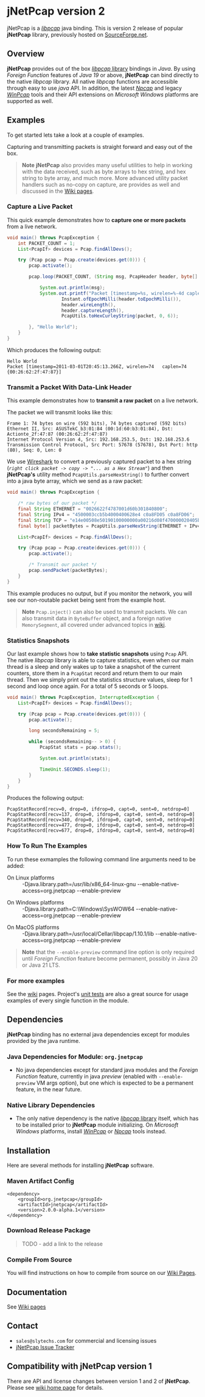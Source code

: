 # jNetPcap version 2
jNetPcap is a [*libpcap*][libpcap] java binding. This is version 2 release of popular **jNetPcap** library, previously hosted on [SourceForge.net][sf.net].

## Overview
**jNetPcap** provides out of the box [*libpcap* library][libpcap] bindings in *Java*. By using *Foreign Function* features of *Java 19* or above, **jNetPcap** can bind directly to the native *libpcap* library. All native *libpcap* functions are accessible through easy to use *java* API. In addition, the latest [*Npcap*][npcap] and legacy [*WinPcap*][winpcap] tools and their API extensions on *Microsoft Windows* platforms are supported as well. 

## Examples
To get started lets take a look at a couple of examples.

Capturing and transmitting packets is straight forward and easy out of the box. 

> **Note** **jNetPcap** also provides many useful utilities to help in working with the data received, such as byte arrays to hex string, and hex string to byte array, and much more. More advanced utility packet handlers such as no-copy on capture, are provides as well and discussed in the [Wiki pages][wiki]. 

### Capture a Live Packet
This quick example demonstrates how to **capture one or more packets** from a live network.
```java
void main() throws PcapException {
	int PACKET_COUNT = 1;
	List<PcapIf> devices = Pcap.findAllDevs();

	try (Pcap pcap = Pcap.create(devices.get(0))) {
		pcap.activate();

		pcap.loop(PACKET_COUNT, (String msg, PcapHeader header, byte[] packet) -> {

			System.out.println(msg);
			System.out.printf("Packet [timestamp=%s, wirelen=%-4d caplen=%-4d %s]%n",
					Instant.ofEpochMilli(header.toEpochMilli()),
					header.wireLength(),
					header.captureLength(),
					PcapUtils.toHexCurleyString(packet, 0, 6));

		}, "Hello World");
	}
}
```

Which produces the following output:

```
Hello World
Packet [timestamp=2011-03-01T20:45:13.266Z, wirelen=74   caplen=74   {00:26:62:2f:47:87}]
```
### Transmit a Packet With Data-Link Header
This example demonstrates how to **transmit a raw packet** on a live network.

The packet we will transmit looks like this:
```
Frame 1: 74 bytes on wire (592 bits), 74 bytes captured (592 bits)
Ethernet II, Src: ASUSTekC_b3:01:84 (00:1d:60:b3:01:84), Dst: Actionte_2f:47:87 (00:26:62:2f:47:87)
Internet Protocol Version 4, Src: 192.168.253.5, Dst: 192.168.253.6
Transmission Control Protocol, Src Port: 57678 (57678), Dst Port: http (80), Seq: 0, Len: 0
```
We use [Wireshark][wireshark] to convert a previously captured packet to a hex string (*`right click packet -> copy -> "... as a Hex Stream"`*) and then **jNetPcap's** utility method `PcapUtils.parseHexString()` to further convert into a java byte array, which we send as a raw packet:

```java
void main() throws PcapException {

	/* raw bytes of our packet */
	final String ETHERNET = "0026622f4787001d60b301840800";
	final String IPv4 = "4500003ccb5b4000400628e4 c0a8FD05 c0a8FD06";
	final String TCP = "e14e00508e50190100000000a00216d08f470000020405b40402080a0021d25a0000000001030307";
	final byte[] packetBytes = PcapUtils.parseHexString(ETHERNET + IPv4 + TCP);

	List<PcapIf> devices = Pcap.findAllDevs();

	try (Pcap pcap = Pcap.create(devices.get(0))) {
		pcap.activate();

		/* Transmit our packet */
		pcap.sendPacket(packetBytes);
	}
}
```
This example produces no output, but if you monitor the network, you will see our non-routable packet being sent from the example host.

> **Note** `Pcap.inject()` can also be used to transmit packets. We can also transmit data in `ByteBuffer` object, and a foreign native `MemorySegment`, all covered under advanced topics in [wiki].

### Statistics Snapshots
Our last example shows how to **take statistic snapshots** using `Pcap` API. The native *libpcap* library is able to capture statistics, even when our main thread is a sleep and only wakes up to take a snapshot of the current counters, store them in a `PcapStat` record and return them to our main thread. Then we simply print out the statistics structure values, sleep for 1 second and loop once again. For a total of 5 seconds or 5 loops.

```java
void main() throws PcapException, InterruptedException {
	List<PcapIf> devices = Pcap.findAllDevs();

	try (Pcap pcap = Pcap.create(devices.get(0))) {
		pcap.activate();

		long secondsRemaining = 5;

		while (secondsRemaining-- > 0) {
			PcapStat stats = pcap.stats();

			System.out.println(stats);

			TimeUnit.SECONDS.sleep(1);
		}
	}
}
```
Produces the following output:
```
PcapStatRecord[recv=0, drop=0, ifdrop=0, capt=0, sent=0, netdrop=0]
PcapStatRecord[recv=137, drop=0, ifdrop=0, capt=0, sent=0, netdrop=0]
PcapStatRecord[recv=340, drop=0, ifdrop=0, capt=0, sent=0, netdrop=0]
PcapStatRecord[recv=477, drop=0, ifdrop=0, capt=0, sent=0, netdrop=0]
PcapStatRecord[recv=677, drop=0, ifdrop=0, capt=0, sent=0, netdrop=0]
```

### How To Run The Examples
To run these exmamples the following command line arguments need to be added:
<dl><dt>On Linux platforms</dt><dd>-Djava.library.path=/usr/lib/x86_64-linux-gnu --enable-native-access=org.jnetpcap --enable-preview</dd>
<dl><dt>On Windows platforms</dt><dd>-Djava.library.path=C:\Windows\SysWOW64 --enable-native-access=org.jnetpcap --enable-preview</dd>
<dl><dt>On MacOS platforms</dt><dd>-Djava.library.path=/usr/local/Cellar/libpcap/1.10.1/lib --enable-native-access=org.jnetpcap --enable-preview</dd>
	
> **Note** that the `--enable-preview` command line option is only required until *Foreign Function* feature become permanent, possibly in Java 20 or Java 21 LTS.
	
### For more examples
See the [wiki] pages. Project's [unit tests][unit_test] are also a great source for usage examples of every single function in the module.

## Dependencies
**jNetPcap** binding has no external java dependencies except for modules provided by the java runtime.

### Java Dependencies for Module: `org.jnetpcap`
* No java dependencies except for standard java modules and the *Foreign Function* feature, currently in java *preview* (enabled with `--enable-preview` VM args option), but one which is expected to be a permanent feature, in the near future.

### Native Library Dependencies
* The only native dependency is the native [*libpcap* library][libpcap] itself, which has to be installed prior to **jNetPcap** module initializing. On *Microsoft Windows* platforms, install [*WinPcap*][winpcap] or [*Npcap*][npcap] tools instead.

## Installation
Here are several methods for installing **jNetPcap** software.

### Maven Artifact Config
```
<dependency>
    <groupId>org.jnetpcap</groupId>
    <artifactId>jnetpcap</artifactId>
    <version>2.0.0-alpha.1</version>
</dependency>

```
### Download Release Package
> TODO - add a link to the release

### Compile From Source
You will find instructions on how to compile from source on our [Wiki Pages][wiki].

## Documentation
See [Wiki pages][wiki]

## Contact
* `sales@slytechs.com` for commercial and licensing issues
* [jNetPcap Issue Tracker][bugs]

## Compatibility with jNetPcap version 1
There are API and license changes between version 1 and 2 of **jNetPcap**.
Please see [wiki home page][wiki] for details.

[jnetpcap_v1_page]: <https://sourceforge.net/projects/jnetpcap> "Legacy jNetPcap Version 1 Project Page"
[wiki]: <https://github.com/slytechs-repos/jnetpcap/wiki> "jNetPcap Project Wiki Pages"
[unit_test]: <https://github.com/slytechs-repos/jnetpcap/blob/main/src/test/java/org/jnetpcap/test/LibpcapApiTest.java> "jUnit Test of Main Libpcap API bindings"
[libpcap]: <https://www.tcpdump.org/> "This is the home web site of tcpdump, a powerful command-line packet analyzer; and libpcap, a portable C/C++ library for network traffic capture"
[npcap]: <https://npcap.com/> "Npcap is the Nmap Project's packet capture (and sending) library for Microsoft Windows"
[winpcap]: <https://www.winpcap.org/> "WinPcap is a library for link-layer network access in Windows environments"
[wireshark]: <https://wireshark.org> "Wireshark is the world’s foremost and widely-used network protocol analyzer"
[sf.net]: <https://sourceforge.net/projects/jnetpcap/> "jNetPcap version 1 hosted on SourceForge.net"
[bugs]: <https://github.com/slytechs-repos/jnetpcap/issues> "jnetPcap bug reports on Github"

